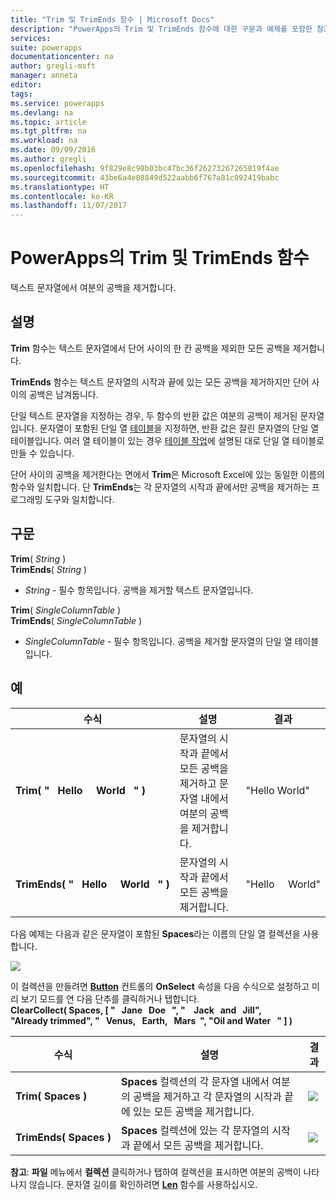 ```yaml
---
title: "Trim 및 TrimEnds 함수 | Microsoft Docs"
description: "PowerApps의 Trim 및 TrimEnds 함수에 대한 구문과 예제를 포함한 참조 정보"
services: 
suite: powerapps
documentationcenter: na
author: gregli-msft
manager: anneta
editor: 
tags: 
ms.service: powerapps
ms.devlang: na
ms.topic: article
ms.tgt_pltfrm: na
ms.workload: na
ms.date: 09/09/2016
ms.author: gregli
ms.openlocfilehash: 9f829e8c98b03bc47bc36f26273267265819f4ae
ms.sourcegitcommit: 43be6a4e08849d522aabb6f767a81c092419babc
ms.translationtype: HT
ms.contentlocale: ko-KR
ms.lasthandoff: 11/07/2017
---
```

# <a name="trim-and-trimends-functions-in-powerapps"></a>PowerApps의 Trim 및 TrimEnds 함수
텍스트 문자열에서 여분의 공백을 제거합니다.

## <a name="description"></a>설명
**Trim** 함수는 텍스트 문자열에서 단어 사이의 한 칸 공백을 제외한 모든 공백을 제거합니다.  

**TrimEnds** 함수는 텍스트 문자열의 시작과 끝에 있는 모든 공백을 제거하지만 단어 사이의 공백은 남겨둡니다.

단일 텍스트 문자열을 지정하는 경우, 두 함수의 반환 값은 여분의 공백이 제거된 문자열입니다. 문자열이 포함된 단일 열 [테이블](../working-with-tables.md)을 지정하면, 반환 값은 잘린 문자열의 단일 열 테이블입니다. 여러 열 테이블이 있는 경우 [테이블 작업](../working-with-tables.md)에 설명된 대로 단일 열 테이블로 만들 수 있습니다.

단어 사이의 공백을 제거한다는 면에서 **Trim**은 Microsoft Excel에 있는 동일한 이름의 함수와 일치합니다. 단 **TrimEnds**는 각 문자열의 시작과 끝에서만 공백을 제거하는 프로그래밍 도구와 일치합니다.

## <a name="syntax"></a>구문
**Trim**( *String* )<br>**TrimEnds**( *String* )

* *String* - 필수 항목입니다. 공백을 제거할 텍스트 문자열입니다.

**Trim**( *SingleColumnTable* )<br>**TrimEnds**( *SingleColumnTable* )

* *SingleColumnTable* - 필수 항목입니다. 공백을 제거할 문자열의 단일 열 테이블입니다.

## <a name="example"></a>예
| 수식 | 설명 | 결과 |
| --- | --- | --- |
| **Trim(&nbsp;"&nbsp;&nbsp;&nbsp;Hello&nbsp;&nbsp;&nbsp;&nbsp;&nbsp;World&nbsp;&nbsp;&nbsp;"&nbsp;)** |문자열의 시작과 끝에서 모든 공백을 제거하고 문자열 내에서 여분의 공백을 제거합니다. |"Hello World" |
| **TrimEnds(&nbsp;"&nbsp;&nbsp;&nbsp;Hello&nbsp;&nbsp;&nbsp;&nbsp;&nbsp;World&nbsp;&nbsp;&nbsp;"&nbsp;)** |문자열의 시작과 끝에서 모든 공백을 제거합니다. |"Hello&nbsp;&nbsp;&nbsp;&nbsp;&nbsp;World" |

다음 예제는 다음과 같은 문자열이 포함된 **Spaces**라는 이름의 단일 열 컬렉션을 사용합니다.

![](media/function-trim/input-strings.png)

이 컬렉션을 만들려면 **[Button](../controls/control-button.md)** 컨트롤의 **OnSelect** 속성을 다음 수식으로 설정하고 미리 보기 모드를 연 다음 단추를 클릭하거나 탭합니다.
<br>**ClearCollect( Spaces, [ "&nbsp;&nbsp;&nbsp;Jane&nbsp;&nbsp;&nbsp;Doe&nbsp;&nbsp;&nbsp;", "&nbsp;&nbsp;&nbsp;&nbsp;Jack&nbsp;&nbsp;&nbsp;and&nbsp;&nbsp;&nbsp;Jill", "Already&nbsp;trimmed", "&nbsp;&nbsp;&nbsp;Venus,&nbsp;&nbsp;&nbsp;Earth,&nbsp;&nbsp;&nbsp;Mars&nbsp;&nbsp;", "Oil&nbsp;and&nbsp;Water&nbsp;&nbsp;&nbsp;" ] )**

| 수식 | 설명 | 결과 |
| --- | --- | --- |
| **Trim(&nbsp;Spaces&nbsp;)** |**Spaces** 컬렉션의 각 문자열 내에서 여분의 공백을 제거하고 각 문자열의 시작과 끝에 있는 모든 공백을 제거합니다. |<style> img { max-width: none } </style> ![](media/function-trim/output-trim.png) |
| **TrimEnds(&nbsp;Spaces&nbsp;)** |**Spaces** 컬렉션에 있는 각 문자열의 시작과 끝에서 모든 공백을 제거합니다. |<style> img { max-width: none } </style> ![](media/function-trim/output-trimends.png) |

**참고**: **파일** 메뉴에서 **컬렉션** 클릭하거나 탭하여 컬렉션을 표시하면 여분의 공백이 나타나지 않습니다. 문자열 길이를 확인하려면 **[Len](function-len.md)** 함수를 사용하십시오.

